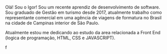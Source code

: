 Olá! Sou o Igor!
Sou um recente aprendiz de desenvolvimento de software. Sou graduado de Gestão em turismo desde 2017, atualmente trabalho como representante comercial em uma agência de viagens de formatura no Brasil na cidade de Campinas interior de São Paulo.

Atualmente estou me dedicando ao estudo da area relacionada a Front End (logica de programação, HTML, CSS e JAVASCRIPT).

f